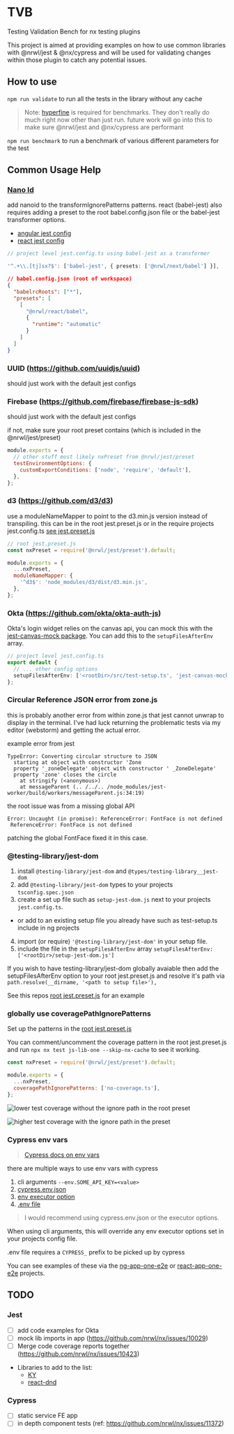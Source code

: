 # TVB

Testing Validation Bench for nx testing plugins

This project is aimed at providing examples on how to use common libraries with @nrwl/jest & @nx/cypress and will be used for validating changes within those plugin to catch any potential issues.

## How to use

`npm run validate` to run all the tests in the library without any cache

> Note: [hyperfine](https://github.com/sharkdp/hyperfine) is required for benchmarks.
> They don't really do much right now other than just run. future work will go into this to make sure @nrwl/jest and @nx/cypress are performant

`npm run benchmark` to run a benchmark of various different parameters for the test

## Common Usage Help

### [Nano Id](https://github.com/ai/nanoid)

add nanoid to the transformIgnorePatterns patterns.
react (babel-jest) also requires adding a preset to the root babel.config.json file or the babel-jest transformer options.

- [angular jest config](apps/ng-app-one/jest.config.ts)
- [react jest config](apps/react-app-one/jest.config.ts)

```ts
// project level jest.config.ts using babel-jest as a transformer

'^.+\\.[tj]sx?$': ['babel-jest', { presets: ['@nrwl/next/babel'] }],
```

```json
// babel.config.json (root of workspace)
{
  "babelrcRoots": ["*"],
  "presets": [
    [
      "@nrwl/react/babel",
      {
        "runtime": "automatic"
      }
    ]
  ]
}
```

### UUID (https://github.com/uuidjs/uuid)

should just work with the default jest configs

### Firebase (https://github.com/firebase/firebase-js-sdk)

should just work with the default jest configs

if not, make sure your root preset contains (which is included in the @nrwl/jest/preset)

```js
module.exports = {
  // other stuff most likely nxPreset from @nrwl/jest/preset
  testEnvironmentOptions: {
    customExportConditions: ['node', 'require', 'default'],
  },
};
```

### d3 (https://github.com/d3/d3)

use a moduleNameMapper to point to the d3.min.js version instead of transpiling.
this can be in the root jest.preset.js or in the require projects jest.config.ts
[see jest.preset.js](jest.preset.js)

```js
// root jest.preset.js
const nxPreset = require('@nrwl/jest/preset').default;

module.exports = {
  ...nxPreset,
  moduleNameMapper: {
    '^d3$': 'node_modules/d3/dist/d3.min.js',
  },
};
```

### Okta (https://github.com/okta/okta-auth-js)

Okta's login widget relies on the canvas api, you can mock this with the [jest-canvas-mock package](https://www.npmjs.com/package/jest-canvas-mock). You can add this to the `setupFilesAfterEnv` array.

```ts
// project level jest.config.ts
export default {
  // ... other config options
  setupFilesAfterEnv: ['<rootDir>/src/test-setup.ts', 'jest-canvas-mock'],
};
```

### Circular Reference JSON error from zone.js

this is probably another error from within zone.js that jest cannot unwrap to display in the terminal.
I've had luck returning the problematic tests via my editor (webstorm) and getting the actual error.

example error from jest

```shell
TypeError: Converting circular structure to JSON
  starting at object with constructor 'Zone
  property '_zoneDelegate' object with constructor ' _ZoneDelegate'
  property 'zone' closes the circle
    at stringify (<anonymous>)
    at messageParent (.. /../.. /node_modules/jest-worker/build/workers/messageParent.js:34:19)
```

the root issue was from a missing global API

```shell
Error: Uncaught (in promise): ReferenceError: FontFace is not defined
 ReferenceError: FontFace is not defined
```

patching the global FontFace fixed it in this case.

### @testing-library/jest-dom

1. install `@testing-library/jest-dom` and `@types/testing-library__jest-dom`
2. add `@testing-library/jest-dom` types to your projects `tsconfig.spec.json`
3. create a set up file such as `setup-jest-dom.js` next to your projects `jest.config.ts`.

- or add to an existing setup file you already have such as test-setup.ts include in ng projects

4. import (or require) `'@testing-library/jest-dom'` in your setup file.
5. include the file in the `setupFilesAfterEnv` array `setupFilesAfterEnv: ['<rootDir>/setup-jest-dom.js']`

If you wish to have testing-library/jest-dom globally avaiable then add the setupFilesAfterEnv option to your root jest.preset.js and resolve it's path via `path.resolve(__dirname, '<path to setup file>'),`

See this repos [root jest.preset.js](jest.preset.js) for an example

### globally use coveragePathIgnorePatterns

Set up the patterns in the [root jest.preset.js](jest.preset.js)

You can comment/uncomment the coverage pattern in the root jest.preset.js and run `npx nx test js-lib-one --skip-nx-cache` to see it working.

```js
const nxPreset = require('@nrwl/jest/preset').default;

module.exports = {
  ...nxPreset,
  coveragePathIgnorePatterns: ['no-coverage.ts'],
};
```

![lower test coverage without the ignore path in the root preset](img/coverage-with-out-preset-change.png)

![higher test coverage with the ignore path in the preset](img/coverage-with-preset-change.png)

### Cypress env vars

> [Cypress docs on env vars](https://docs.cypress.io/guides/guides/environment-variables)

there are multiple ways to use env vars with cypress

1. cli arguments `--env.SOME_API_KEY=<value>`
2. [cypress.env.json](https://docs.cypress.io/guides/guides/environment-variables#Option-2-cypress-env-json)
3. [env executor option](https://nx.dev/packages/cypress/executors/cypress#env)
4. [.env file](https://nx.dev/guides/environment-variables#environment-variables)

> I would recommend using cypress.env.json or the executor options.

When using cli arguments, this will override any env executor options set in your projects config file.

.env file requires a `CYPRESS_` prefix to be picked up by cypress

You can see examples of these via the [ng-app-one-e2e](apps/ng-app-one-e2e) or [react-app-one-e2e](apps/react-app-one-e2e) projects.

## TODO

### Jest

- [ ] add code examples for Okta
- [ ] mock lib imports in app (https://github.com/nrwl/nx/issues/10029)
- [ ] Merge code coverage reports together (https://github.com/nrwl/nx/issues/10423)
- Libraries to add to the list:
  - [KY](https://www.npmjs.com/package/ky)
  - [react-dnd](https://github.com/react-dnd/react-dnd)

### Cypress

- [ ] static service FE app
- [ ] in depth component tests (ref: https://github.com/nrwl/nx/issues/11372)
